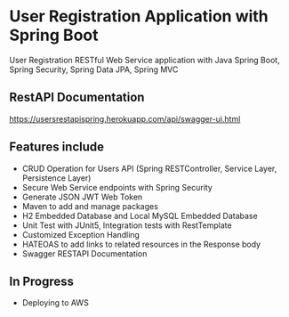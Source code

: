 # User Registration Application with Spring Boot

User Registration RESTful Web Service application with Java Spring Boot, Spring Security, Spring Data JPA, Spring MVC

## RestAPI Documentation
https://usersrestapispring.herokuapp.com/api/swagger-ui.html

## Features include
- CRUD Operation for Users API (Spring RESTController, Service Layer, Persistence Layer)
- Secure Web Service endpoints with Spring Security
- Generate JSON JWT Web Token
- Maven to add and manage packages 
- H2 Embedded Database and Local MySQL Embedded Database
- Unit Test with JUnit5, Integration tests with RestTemplate
- Customized Exception Handling
- HATEOAS to add links to related resources in the Response body
- Swagger RESTAPI Documentation

## In Progress
- Deploying to AWS

